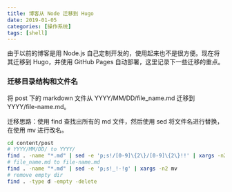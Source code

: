 ```yaml
---
title: 博客从 Node 迁移到 Hugo
date: 2019-01-05
categories: [操作系统]
tags: [shell]
---
```


由于以前的博客是用 Node.js 自己定制开发的，使用起来也不是很方便。现在将其迁移到 Hugo，并使用 GitHub Pages 自动部署，这里记录下一些迁移的重点。

### 迁移目录结构和文件名

将 post 下的 markdown 文件从 YYYY/MM/DD/file_name.md 迁移到 YYYY/file-name.md。

迁移思路：使用 find 查找出所有的 md 文件，然后使用 sed 将文件名进行替换，在使用 mv 进行改名。

```bash
cd content/post
# YYYY/MM/DD/ to YYYY/
find . -name "*.md" | sed -e 'p;s!/[0-9]\{2\}/[0-9]\{2\}!!' | xargs -n2 mv
# file_name.md to file-name.md
find . -name "*.md" | sed -e 'p;s!_!-!g' | xargs -n2 mv
# remove empty dir
find . -type d -empty -delete
```
